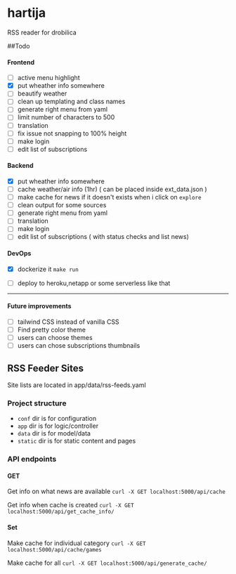 # hartija

RSS reader for drobilica


##Todo
#### Frontend
- [ ] active menu highlight
- [x] put wheather info somewhere 
- [ ] beautify weather 
- [ ] clean up templating and class names
- [ ] generate right menu from yaml
- [ ] limit number of characters to 500
- [ ] translation
- [ ] fix issue not snapping to 100% height
- [ ] make login
- [ ] edit list of subscriptions

#### Backend
- [x] put wheather info somewhere
- [ ] cache weather/air info (1hr) ( can be placed inside ext_data.json )
- [ ] make cache for news if it doesn't exists when i click on `explore`
- [ ] clean output for some sources
- [ ] generate right menu from yaml
- [ ] translation
- [ ] make login
- [ ] edit list of subscriptions ( with status checks and list news)

#### DevOps
- [x] dockerize it `make run`
- [ ] deploy to heroku,netapp or some serverless like that



* * *

#### Future improvements
- [ ] tailwind CSS instead of vanilla CSS
- [ ] Find pretty color theme
- [ ] users can choose themes
- [ ] users can chose subscriptions thumbnails

## RSS Feeder Sites
Site lists are located in app/data/rss-feeds.yaml

### Project structure

 - `conf` dir is for configuration
 - `app` dir is for logic/controller
 - `data` dir is for model/data
 - `static` dir is for static content and pages 

### API endpoints


#### GET

Get info on what news are available
`curl -X GET localhost:5000/api/cache`


Get info when cache is created
`curl -X GET localhost:5000/api/get_cache_info/`


#### Set
Make cache for individual category
`curl -X GET localhost:5000/api/cache/games`

Make cache for all 
`curl -X GET localhost:5000/api/generate_cache/`


